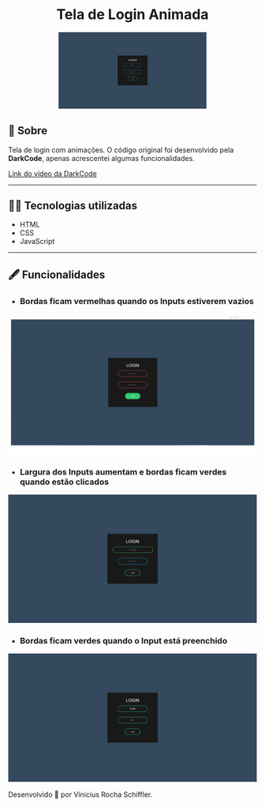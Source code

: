 <h1 align="center">Tela de Login Animada</h1>

<p align="center">
    <img alt="Imagem da Tela de Login" title="Imagem da Tela de Login" src="./ImgToReadME/img3.png" width="300px">
</p>

## 📖 Sobre
Tela de login com animações. O código original foi desenvolvido pela **DarkCode**, apenas acrescentei algumas funcionalidades.

[Link do vídeo da DarkCode](https://www.youtube.com/watch?v=HV7DtH3J2PU)

---
## 👨‍💻 Tecnologias utilizadas

- HTML
- CSS
- JavaScript
---

## 🖋 Funcionalidades

- ### Bordas ficam vermelhas quando os Inputs estiverem vazios
<p align="center">
    <img alt="Imagem da Tela de Login com as bordas vermelhas" title="Imagem da Tela de Login com as bordas vermelhas" src="ImgToReadMe/img2.png">
</p>

- ### Largura dos Inputs aumentam e bordas ficam verdes quando estão clicados
<p align="center">
    <img alt="Imagem da Tela de Login com as bordas verdes e largura aumentada" title="Imagem da Tela de Login com as bordas verdes e largura aumentada" src="ImgToReadMe/img1.png">
</p>

- ### Bordas ficam verdes quando o Input está preenchido
<p align="center">
    <img alt="Imagem da Tela de Login com as bordas verdes com inputs preenchidos" title="Imagem da Tela de Login com as bordas verdes com inputs preenchidos" src="ImgToReadMe/img4.png">
</p>

Desenvolvido 💚 por Vinicius Rocha Schiffler.

